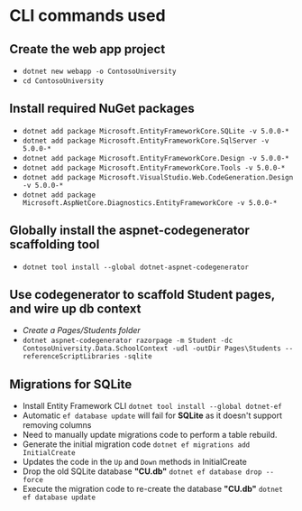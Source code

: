 # CLI commands used

## Create the web app project
- `dotnet new webapp -o ContosoUniversity`
- `cd ContosoUniversity`

## Install required NuGet packages
- `dotnet add package Microsoft.EntityFrameworkCore.SQLite -v 5.0.0-*`
- `dotnet add package Microsoft.EntityFrameworkCore.SqlServer -v 5.0.0-*`
- `dotnet add package Microsoft.EntityFrameworkCore.Design -v 5.0.0-*`
- `dotnet add package Microsoft.EntityFrameworkCore.Tools -v 5.0.0-*`
- `dotnet add package Microsoft.VisualStudio.Web.CodeGeneration.Design -v 5.0.0-*`
- `dotnet add package Microsoft.AspNetCore.Diagnostics.EntityFrameworkCore -v 5.0.0-*`

## Globally install the aspnet-codegenerator scaffolding tool
- `dotnet tool install --global dotnet-aspnet-codegenerator`

## Use codegenerator to scaffold Student pages, and wire up db context
- *Create a Pages/Students folder*
- `dotnet aspnet-codegenerator razorpage -m Student -dc ContosoUniversity.Data.SchoolContext -udl -outDir Pages\Students --referenceScriptLibraries -sqlite`

## Migrations for SQLite
- Install Entity Framework CLI `dotnet tool install --global dotnet-ef`
- Automatic `ef database update` will fail for **SQLite** as it doesn't support removing columns
- Need to manually update migrations code to perform a table rebuild.
- Generate the initial migration code `dotnet ef migrations add InitialCreate`
- Updates the code in the `Up` and `Down` methods in InitialCreate
- Drop the old SQLite database **"CU.db"** `dotnet ef database drop --force`
- Execute the migration code to re-create the database **"CU.db"** `dotnet ef database update`

